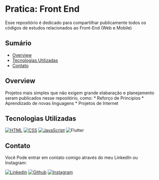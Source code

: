 # Pratica: Front End

Esse repositório é dedicado para compartilhar publicamente todos os códigos de estudos relacionados ao Front-End (Web e Mobile)

## Sumário

- [Overview](#overview)
- [Tecnologias Utilizadas](#Tecnologias-Utilizadas)
- [Contato](#Contato)



## Overview

Projetos mais simples que não exigem grande elabaração e planejamento seram publicados nesse repositório, como:
    * Reforço de Principios
    * Aprendizado de novas linguagens
    * Projetos de Internet


## Tecnologias Utilizadas

[![HTML](https://img.shields.io/badge/HTML-%23FFac45.svg?&style=for-the-badge&logo=html5&logoColor=white&color=orange)](https://github.com/Ti4g0S)
[![CSS](https://img.shields.io/badge/CSS-%23FFac45.svg?&style=for-the-badge&logo=css3&logoColor=white&color=blue)](https://github.com/Ti4goS)
[![JavaScript](https://img.shields.io/badge/JAVASCRIPT-%23FFac45.svg?&style=for-the-badge&logo=javascript&logoColor=white&color=yellow)](https://github.com/Ti4goS) 
![Flutter](https://img.shields.io/badge/Flutter-%2302569B.svg?style=for-the-badge&logo=Flutter&logoColor=white)


## Contato

Você Pode entrar em contato comigo através do meu LinkedIn ou Instagram:

[![Linkedin](https://img.shields.io/badge/linkedin-%230077B5.svg?&style=for-the-badge&logo=linkedin&logoColor=white)](https://www.linkedin.com/in/ti4gosantiago/)
[![Github](http://img.shields.io/badge/github-%231877F2.svg?&style=for-the-badge&logo=github&logoColor=white&color=black)](https://github.com/Ti4goS)
[![Instagram](https://img.shields.io/badge/Instagram-%23E4405F.svg?style=for-the-badge&logo=Instagram&logoColor=white)](https://www.instagram.com/tiagohsm/)
